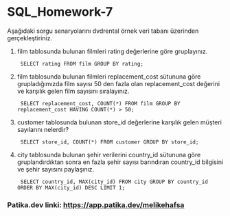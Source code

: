 # SQL_Homework-7

Aşağıdaki sorgu senaryolarını dvdrental örnek veri tabanı üzerinden gerçekleştiriniz.

1. film tablosunda bulunan filmleri rating değerlerine göre gruplayınız.

        SELECT rating FROM film GROUP BY rating;


2. film tablosunda bulunan filmleri replacement_cost sütununa göre grupladığımızda film sayısı 50 den fazla olan replacement_cost değerini ve karşılık gelen film sayısını sıralayınız.

        SELECT replacement_cost, COUNT(*) FROM film GROUP BY replacement_cost HAVING COUNT(*) > 50;

3. customer tablosunda bulunan store_id değerlerine karşılık gelen müşteri sayılarını nelerdir? 

        SELECT store_id, COUNT(*) FROM customer GROUP BY store_id;

4. city tablosunda bulunan şehir verilerini country_id sütununa göre gruplandırdıktan sonra en fazla şehir sayısı barındıran country_id bilgisini ve şehir sayısını paylaşınız.

        SELECT country_id, MAX(city_id) FROM city GROUP BY country_id ORDER BY MAX(city_id) DESC LIMIT 1;
        
### Patika.dev linki: https://app.patika.dev/melikehafsa
